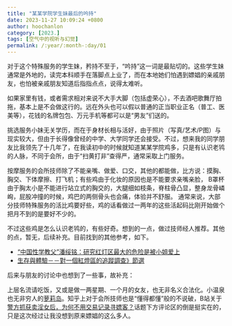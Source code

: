 ```yaml
---
title: "某某学院学生妹最后的吟持"
date: 2023-11-27 10:09:24 +0800
author: hoochanlon
category: [2023.]
tags: [空气中的视听与幻觉]
permalink: /:year/:month-:day/01
---
```


对于这个特殊服务的学生妹，矜持不至于，“吟持”这一词是最贴切的。这些学生妹通常是外地的，读完本科顺手在落脚点上业了，而在本地她们怕遇到嫖娼的亲戚朋友，也怕被亲戚朋友知道后指指点点，说得太难听。

如果家里有钱，或者需求相对来说不大手大脚（包括虚荣心），不去酒吧歌舞厅拍拖，基本上是不会做这行的。远在外头也可以假以普通的正当职业正名（普工、医美等），花钱的名牌包包、万元手机等都可以是“男友”们送的。

挑选服务小妹无关学历，而在于身材长相与活好，由于照片（写真/艺术/P图）与现实较大，但由于长得像曾经的中学、大学同学还会接受。不过，想来我的同学朋友比我领先了十几年了，在我读初中的时候就知道某某学院鸡多，只是有认识老鸨的人脉，不同于会所，由于“扫黄打非”查得严，通常采取上门服务。

<!-- more -->

按摩服务的会所技师除了不能亲嘴、做爱、口交，其他的都能做，比方说：摸胸、胸交、下体摩擦、打飞机；有些鸡由于化妆的原因也是不能要求亲嘴亲脸，
B罩杯由于胸太小是不能进行站立式的胸交的，大腿细如枝条，脊柱骨凸显，整身龙骨嶙峋，屁股冲撞的时候，鸡巴的两侧骨头也会痛，体验并不舒服。
通常来说，大部分技师特殊服务的活比鸡要好些，鸡的话看做过一两年的这些活起码比刚开始做个把月不到的是要好不少的。

不过这些鸡是怎么认识老鸨的，有些好奇。想到的一点，做过技师经人推荐。其他的点，暂无，后续补充。目前找到的其他参考，如下。

* [“中国性学教父”潘绥铭：研究红灯区最大的危险是被小姐爱上](https://www.yicai.com/news/3508431.html)
* [生存與體驗－－對一個紅燈區的追蹤調查》節選](https://sex.ncu.edu.tw/news_archive/?p=3102)

后来与朋友的讨论中也想到了一些事，故补充：

上层名流请吃饭，又或是做一两星期、一个月的女友，也无非名义合法化。小温泉也无非穷人的[萝莉岛](https://www.bilibili.com/video/BV14C4y1v72s)。知乎上对于会所技师也是“懂得都懂”般的不说破，B站关于[警方抓获卖淫女后，为何不用交易记录寻嫖客？](https://www.bilibili.com/video/BV1jC4y1S7aP)话题下方评论区的倒是挺实在的，只是这次经过让我没想到原来嫖娼的这么多人。